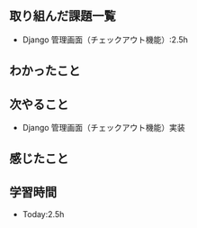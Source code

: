 
## 取り組んだ課題一覧
- Django 管理画面（チェックアウト機能）:2.5h

## わかったこと

## 次やること
- Django 管理画面（チェックアウト機能）実装
## 感じたこと

## 学習時間
- Today:2.5h
